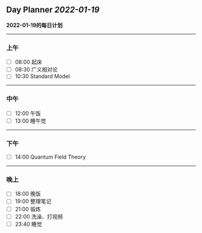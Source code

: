 ## Day Planner *2022-01-19*
**2022-01-19的每日计划**
___
### 上午
- [ ] 08:00 起床
- [ ] 08:30 广义相对论
- [ ] 10:30 Standard Model
___
### 中午
- [ ] 12:00 午饭
- [ ] 13:00 睡午觉
___
### 下午
- [ ] 14:00 Quantum Field Theory
___
### 晚上
- [ ] 18:00 晚饭
- [ ] 19:00 整理笔记
- [ ] 21:00 锻炼
- [ ] 22:00 洗澡、打视频
- [ ] 23:40 睡觉